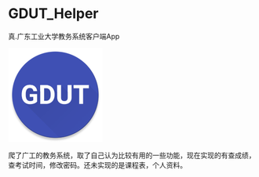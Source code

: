# GDUT_Helper
真.广东工业大学教务系统客户端App


![图片的替代文字](https://raw.githubusercontent.com/BlackNekoY/GDUT_Helper/master/app/src/main/res/mipmap-xxxhdpi/ic_launcher.png)

爬了广工的教务系统，取了自己认为比较有用的一些功能，现在实现的有查成绩，查考试时间，修改密码。还未实现的是课程表，个人资料。
